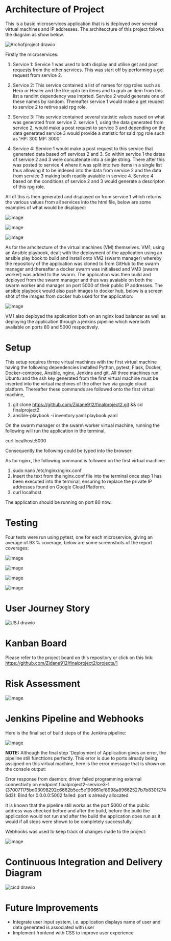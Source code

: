 # Architecture of Project
This is a basic microservices application that is is deployed over several virtual machines and IP addresses. The architeccture of this project follows the diagram as show below.

![Archofproject drawio](https://user-images.githubusercontent.com/96538941/168993804-f138e082-b798-4789-b112-0e788ea290b7.png)

Firstly the microservices:

1. Service 1:
Service 1 was used to both display and utilise get and post requests from the other services. This was start off by performing a get request from service 2.

2. Service 2:
This service contained a list of names for rpg roles such as Hero or Healer and the like upto ten items and to grab an item from this list a randint dependency was imprted. Service 2 would generate one of these names by random. Thereafter service 1 would make a get reuqest to service 2 to retirve said rpg role.

3. Service 3:
This service contained several statistic values based on what was generated from service 2. service 1, using the data generated from service 2, would make a post request to service 3 and depending on the data generated service 3 would provide a statistic for said rpg role such as 'HP: 300 MP: 3000'.

4. Service 4:
Service 1 would make a post request to this service that generated data based off services 2 and 3. So within service 1 the datas of service 2 and 3 were 
concatenate into a single string. There after this was posted to service 4 where it was split into two items in a single list thus allowing it to be indexed into the data from service 2 and the data from service 3 making both readily avaiable in service 4. Service 4 based on the conditions of service 2 and 3 would generate a descripton of this rpg role.

All of this is then generated and displayed on from service 1 which returns the various values from all services into the html file, below are some examples of what would be displayed:

![image](https://user-images.githubusercontent.com/96538941/169007588-1c869641-5235-47a1-a483-42153118cc54.png)

![image](https://user-images.githubusercontent.com/96538941/169007623-baabbbd6-65f8-4ef6-9309-2b88e909a2f1.png)

![image](https://user-images.githubusercontent.com/96538941/169007675-26a533cf-1467-431e-96b9-5a586baafd75.png)

As for the arhcitecture of the virtual machines (VM) themselves. VM1, using an Ansible playbook, dealt with the deployment of the application using an ansible play book to build and install onto VM2 (swarm manager) whereby the repository of the application was cloned to from GitHub to the swarm manager and thereafter a docker swarm was initialised and VM3 (swarm worker) was added to the swarm. The application was then build and deployed from the swarm manager and thus was avaiable on both the swarm worker and manager on port 5000 of their public IP addresses. The ansible playbook would also push images to docker hub, below is a screen shot of the images from docker hub used for the application:

![image](https://user-images.githubusercontent.com/96538941/169011519-9fe824bc-c191-4af2-8ad4-dbcaafb74474.png)

VM1 also deployed the application both on an nginx load balancer as well as deploying the application through a jenkins pipeline which were both available on ports 80 and 5000 respectively.

# Setup

This setup requires thrree virtual machines with the first virtual machine having the following dependencies installed Python, pytest, Flask, Docker, Docker-compose, Ansible, nginx, Jenkins and git. All three machines run Ubuntu and the ssh key generated from the first virtual machine must be inserted into the virtual machines of the other two via google cloud platform. Thereafter these commands are followed onto the first virtual machine,

1. git clone https://github.com/Zidane912/finalproject2.git && cd finalproject2
2. ansible-playbook -i inventory.yaml playbook.yaml

On the swarm manager or the swarm worker virtual machine, running the following will run the application in the terminal,

curl localhost:5000

Consequently the following could be typed into the browser:

[PUBLIC_IP_ADDRESS of either virtual machine]:5000

As for nginx, the following command is followed on the first virtual machine:

1. sudo nano /etc/nginx/nginx.conf
2. Insert the text from the nginx.conf file into the terminal once step 1 has been executed into the terminal, ensuring to replace the private IP addresses found on Google Cloud Platform.
3. curl localhost

The application should be running on port 80 now.

# Testing

Four tests were run using pytest, one for each microservice, giving an average of 93 % coverage, below are some screenshots of the report coverages:

![image](https://user-images.githubusercontent.com/96538941/169017452-e3eb7296-7e9a-465a-ad42-cf41c5fc4c37.png)

![image](https://user-images.githubusercontent.com/96538941/169013017-2494ca4e-188e-4684-a036-34eb7d9cb652.png)

![image](https://user-images.githubusercontent.com/96538941/169013254-5f29fcd7-3ccb-4e3a-ab6f-284011f80a74.png)

![image](https://user-images.githubusercontent.com/96538941/169013452-aa7cc6c5-48a5-4a56-b56e-03c57fcb880a.png)

# User Journey Story

![USJ drawio](https://user-images.githubusercontent.com/96538941/169002027-f6ed2e6a-a6ca-46df-8799-7f91055c503c.png)

# Kanban Board

Please refer to the project board on this repository or click on this link: https://github.com/Zidane912/finalproject2/projects/1

# Risk Assessment

![image](https://user-images.githubusercontent.com/96538941/169005321-eb23e3e5-ce90-45c5-abf1-b459e8560b93.png)

# Jenkins Pipeline and Webhooks

Here is the final set of build steps of the Jenkins pipeline:

![image](https://user-images.githubusercontent.com/96538941/169010110-3cead732-bef2-46c1-84ab-5e69c76886f0.png)

**NOTE:** Although the final step 'Deployment of Application gives an error, the pipeline still functtions perfectly. This error is due to ports already being assigned on this virtual machine, here is the error message that is shown on the console output:

Error response from daemon: driver failed programming external connectivity on endpoint finalproject2-service3-1 (370071175bd03098292c6662b5ec5e190661ef8998a89662527b7b830f2746d3): Bind for 0.0.0.0:5002 failed: port is already allocated

It is known that the pipeline still works as the port 5000 of the public address was checked before and after the build, before the build the application would not run and after the build the application does run as it would if all steps were shown to be completely successfully.

Webhooks was used to keep track of changes made to the project:

![image](https://user-images.githubusercontent.com/96538941/169010996-d6b21950-05d9-489b-bc1d-d514ed83c2a4.png)

# Continuous Integration and Delivery Diagram

![cicd drawio](https://user-images.githubusercontent.com/96538941/169002365-304c58cf-dff1-4a89-a4c4-6fe9f22cf05e.png)

# Future Improvements

* Integrate user input system, i.e. application displays name of user and data generated is associated with user
* Implement frontend with CSS to improve user experience
